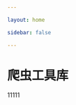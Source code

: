```yaml
---

layout: home

sidebar: false

---
```


<script setup>
import SpiderTools from './SpiderTools.vue';
</script>
# 爬虫工具库
11111
<SpiderTools />

